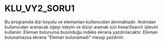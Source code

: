 # KLU_VY2_SORU1
Bu programda dizi boyutu ve elemanları kullanıcıdan alınmaktadır.
Ardından kullanıcıdan aranacak öğeyi isteyin ve diziyi aramak için linearSearch işlevini kullanılır.
Eleman bulunursa bulunduğu indeks ekrana yazdırılacaktır.
Eleman bulunamazsa ekrana "Eleman bulunamadı" mesajı yazdırılır.
